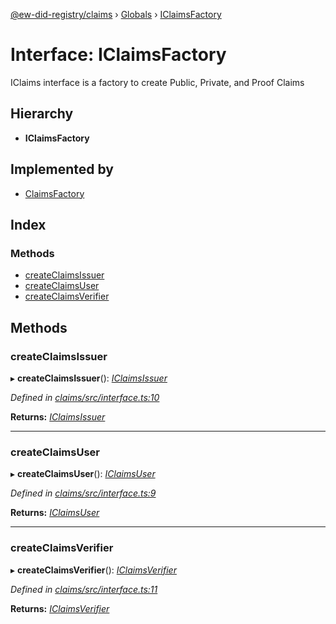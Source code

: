 [@ew-did-registry/claims](../README.md) › [Globals](../globals.md) › [IClaimsFactory](iclaimsfactory.md)

# Interface: IClaimsFactory

IClaims interface is a factory to create Public, Private, and Proof Claims

## Hierarchy

* **IClaimsFactory**

## Implemented by

* [ClaimsFactory](../classes/claimsfactory.md)

## Index

### Methods

* [createClaimsIssuer](iclaimsfactory.md#createclaimsissuer)
* [createClaimsUser](iclaimsfactory.md#createclaimsuser)
* [createClaimsVerifier](iclaimsfactory.md#createclaimsverifier)

## Methods

###  createClaimsIssuer

▸ **createClaimsIssuer**(): *[IClaimsIssuer](iclaimsissuer.md)*

*Defined in [claims/src/interface.ts:10](https://github.com/energywebfoundation/ew-did-registry/blob/44f0f6f/packages/claims/src/interface.ts#L10)*

**Returns:** *[IClaimsIssuer](iclaimsissuer.md)*

___

###  createClaimsUser

▸ **createClaimsUser**(): *[IClaimsUser](iclaimsuser.md)*

*Defined in [claims/src/interface.ts:9](https://github.com/energywebfoundation/ew-did-registry/blob/44f0f6f/packages/claims/src/interface.ts#L9)*

**Returns:** *[IClaimsUser](iclaimsuser.md)*

___

###  createClaimsVerifier

▸ **createClaimsVerifier**(): *[IClaimsVerifier](iclaimsverifier.md)*

*Defined in [claims/src/interface.ts:11](https://github.com/energywebfoundation/ew-did-registry/blob/44f0f6f/packages/claims/src/interface.ts#L11)*

**Returns:** *[IClaimsVerifier](iclaimsverifier.md)*
